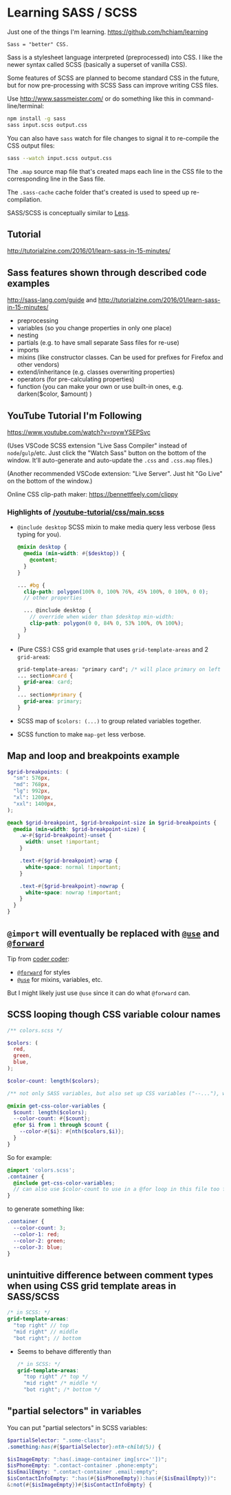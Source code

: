 # Learning SASS / SCSS

Just one of the things I'm learning. <https://github.com/hchiam/learning>

```text
Sass = "better" CSS.
```

Sass is a stylesheet language interpreted (preprocessed) into CSS.
I like the newer syntax called SCSS (basically a superset of vanilla CSS).

Some features of SCSS are planned to become standard CSS in the future, but for now pre-processing with SCSS Sass can improve writing CSS files.

Use <http://www.sassmeister.com/>
or do something like this in command-line/terminal:

```bash
npm install -g sass
sass input.scss output.css
```

You can also have `sass` watch for file changes to signal it to re-compile the CSS output files:

```bash
sass --watch input.scss output.css
```

The `.map` source map file that's created maps each line in the CSS file to the corresponding line in the Sass file.

The `.sass-cache` cache folder that's created is used to speed up re-compilation.

SASS/SCSS is conceptually similar to [Less](https://github.com/hchiam/learning-less).

## Tutorial

<http://tutorialzine.com/2016/01/learn-sass-in-15-minutes/>

## Sass features shown through described code examples

<http://sass-lang.com/guide> and <http://tutorialzine.com/2016/01/learn-sass-in-15-minutes/>

- preprocessing
- variables (so you change properties in only one place)
- nesting
- partials (e.g. to have small separate Sass files for re-use)
- imports
- mixins (like constructor classes. Can be used for prefixes for Firefox and other vendors)
- extend/inheritance (e.g. classes overwriting properties)
- operators (for pre-calculating properties)
- function (you can make your own or use built-in ones, e.g. darken($color, $amount) )

## YouTube Tutorial I'm Following

<https://www.youtube.com/watch?v=roywYSEPSvc>

(Uses VSCode SCSS extension "Live Sass Compiler" instead of `node`/`gulp`/etc. Just click the "Watch Sass" button on the bottom of the window. It'll auto-generate and auto-update the `.css` and `.css.map` files.)

(Another recommended VSCode extension: "Live Server". Just hit "Go Live" on the bottom of the window.)

Online CSS clip-path maker: <https://bennettfeely.com/clippy>

### Highlights of [/youtube-tutorial/css/main.scss](https://github.com/hchiam/learning-sass/blob/master/youtube-tutorial/css/main.scss)

- `@include desktop` SCSS mixin to make media query less verbose (less typing for you).

  ```scss
  @mixin desktop {
    @media (min-width: #{$desktop}) {
      @content;
    }
  }

  ... #bg {
    clip-path: polygon(100% 0, 100% 76%, 45% 100%, 0 100%, 0 0);
    // other properties

    ... @include desktop {
      // override when wider than $desktop min-width:
      clip-path: polygon(0 0, 84% 0, 53% 100%, 0% 100%);
    }
  }
  ```

- (Pure CSS:) CSS grid example that uses `grid-template-areas` and 2 `grid-area`s:

  ```css
  grid-template-areas: "primary card"; /* will place primary on left of card */
  ... section#card {
    grid-area: card;
  }
  ... section#primary {
    grid-area: primary;
  }
  ```

- SCSS map of `$colors: (...)` to group related variables together.
- SCSS function to make `map-get` less verbose.

## Map and loop and breakpoints example

```scss
$grid-breakpoints: (
  "sm": 576px,
  "md": 768px,
  "lg": 992px,
  "xl": 1200px,
  "xxl": 1400px,
);

@each $grid-breakpoint, $grid-breakpoint-size in $grid-breakpoints {
  @media (min-width: $grid-breakpoint-size) {
    .w-#{$grid-breakpoint}-unset {
      width: unset !important;
    }

    .text-#{$grid-breakpoint}-wrap {
      white-space: normal !important;
    }

    .text-#{$grid-breakpoint}-nowrap {
      white-space: nowrap !important;
    }
  }
}
```

## `@import` will eventually be replaced with [`@use`](https://sass-lang.com/documentation/at-rules/use) and [`@forward`](https://sass-lang.com/documentation/at-rules/forward)

Tip from [coder coder](https://youtu.be/dOnYNEXv9BM):

- [`@forward`](https://sass-lang.com/documentation/at-rules/forward) for styles
- [`@use`](https://sass-lang.com/documentation/at-rules/use) for mixins, variables, etc.

But I might likely just use `@use` since it can do what `@forward` can.

## SCSS looping though CSS variable colour names

```scss
/** colors.scss */

$colors: (
  red,
  green,
  blue,
);

$color-count: length($colors);

/** not only SASS variables, but also set up CSS variables ("--..."), which can be accessed by JS: */

@mixin get-css-color-variables {
  $count: length($colors);
  --color-count: #{$count};
  @for $i from 1 through $count {
    --color-#{$i}: #{nth($colors,$i)};
  }
}
```

So for example:

```scss
@import 'colors.scss';
.container {
  @include get-css-color-variables;
  // can also use $color-count to use in a @for loop in this file too for other stuff
}
```

to generate something like:

```css
.container {
  --color-count: 3;
  --color-1: red;
  --color-2: green;
  --color-3: blue;
}
```

## unintuitive difference between comment types when using CSS grid template areas in SASS/SCSS

  ```scss
  /* in SCSS: */
  grid-template-areas:
    "top right" // top
    "mid right" // middle
    "bot right"; // bottom
  ```

- Seems to behave differently than

    ```scss
    /* in SCSS: */
    grid-template-areas:
      "top right" /* top */
      "mid right" /* middle */
      "bot right"; /* bottom */
    ```

## "partial selectors" in variables

You can put "partial selectors" in SCSS variables:

```scss
$partialSelector: ".some-class";
.something:has(#{$partialSelector}:nth-child(5)) {
```

```scss
$isImageEmpty: ":has(.image-container img[src=''])";
$isPhoneEmpty: ".contact-container .phone:empty";
$isEmailEmpty: ".contact-container .email:empty";
$isContactInfoEmpty: ":has(#{$isPhoneEmpty}):has(#{$isEmailEmpty})":
&:not(#{$isImageEmpty})#{$isContactInfoEmpty} {
```
